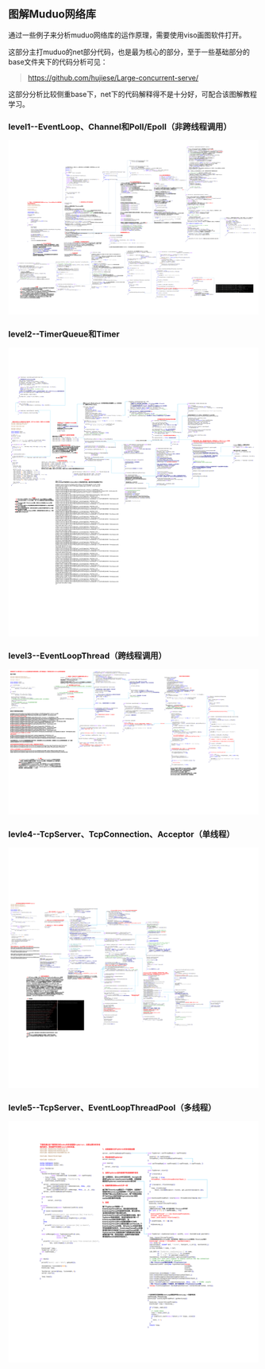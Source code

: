 ## 图解Muduo网络库

通过一些例子来分析muduo网络库的运作原理，需要使用viso画图软件打开。

这部分主打muduo的net部分代码，也是最为核心的部分，至于一些基础部分的base文件夹下的代码分析可见：

> https://github.com/hujiese/Large-concurrent-serve/

这部分分析比较侧重base下，net下的代码解释得不是十分好，可配合该图解教程学习。

### level1--EventLoop、Channel和Poll/Epoll（非跨线程调用）

![](level1/EventLoop_Channel_EPoller_Poller.svg)

### level2--TimerQueue和Timer

![](level2/TimerQueue.svg)

### level3--EventLoopThread（跨线程调用）

![](level3/EventLoopThread.svg)

### levle4--TcpServer、TcpConnection、Acceptor（单线程）

![](level4/TcpServer_TcpConnection_Acceptor.svg)

### levle5--TcpServer、EventLoopThreadPool（多线程）

![](level5/TcpServer_EventLoopThreadPool.svg)